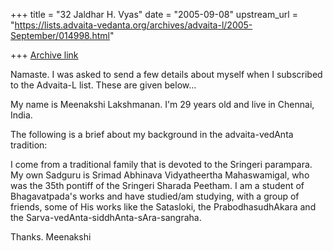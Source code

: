 +++
title = "32 Jaldhar H. Vyas"
date = "2005-09-08"
upstream_url = "https://lists.advaita-vedanta.org/archives/advaita-l/2005-September/014998.html"

+++
[Archive link](https://lists.advaita-vedanta.org/archives/advaita-l/2005-September/014998.html)

Namaste.
I was asked to send a few details about myself when I subscribed to
the Advaita-L list. These are given below...

My name is Meenakshi Lakshmanan. I'm 29 years old and live in Chennai, India.

The following is a brief about my background in the advaita-vedAnta tradition:

I come from a traditional family that is devoted to the Sringeri
parampara. My own Sadguru is Srimad Abhinava Vidyatheertha
Mahaswamigal, who was the 35th pontiff of the Sringeri Sharada
Peetham. I am a student of Bhagavatpada's works and have studied/am
studying, with a group of friends, some of His works like the
Satasloki, the PrabodhasudhAkara and the
Sarva-vedAnta-siddhAnta-sAra-sangraha.

Thanks.
Meenakshi


